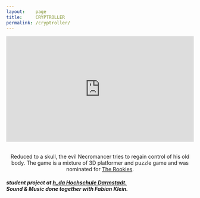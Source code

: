 ```yaml
---
layout:    page
title:     CRYPTROLLER
permalink: /cryptroller/
---
```

<div align="center">
<style>.embed-container { position: relative; padding-bottom: 56.25%; height: 0; overflow: hidden; max-width: 100%; } .embed-container iframe, .embed-container object, .embed-container embed { position: absolute; top: 0; left: 0; width: 100%; height: 100%; }</style><div class='embed-container'><iframe src='https://www.youtube.com/embed/TlTW9tMUyiw' frameborder='0' allowfullscreen></iframe></div> 
<br>
<p>Reduced to a skull, the evil Necromancer tries to regain control of his old body. The game is a mixture of 3D platformer and puzzle game and was nominated for <a href="http://www.therookies.co/next-gen-gaming/game-of-the-year/cryptroller/">The Rookies</a>.</p>
</div>
<h5>student project at <a href="https://www.h-da.de/"> h_da Hochschule Darmstadt. </a><br>Sound & Music done together with Fabian Klein.</h5>